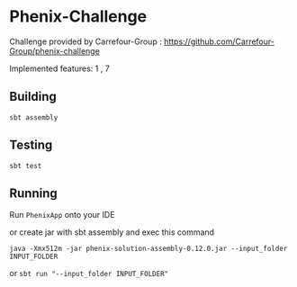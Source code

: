 # Phenix-Challenge
Challenge provided by Carrefour-Group : https://github.com/Carrefour-Group/phenix-challenge

Implemented features: 1 , 7


## Building
`sbt assembly`
## Testing
`sbt test`

## Running
Run `PhenixApp` onto your IDE

or create jar with sbt assembly and exec this command

`java -Xmx512m -jar phenix-solution-assembly-0.12.0.jar --input_folder INPUT_FOLDER`

or
`sbt run "--input_folder INPUT_FOLDER"`

